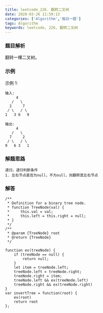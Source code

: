```yaml
---
title: leetcode_226. 翻转二叉树
date: 2020-03-26 11:59:13
categories: ['Algorithm','每日一题']
tags: Algorithm
keywords: leetcode, 226, 翻转二叉树
---
```


### 题目解析
翻转一棵二叉树。

### 示例	
示例 1:
```
输入:
     4
   /   \
  2     7
 / \   / \
1   3 6   9

输出: 
     4
   /   \
  7     2
 / \   / \
9   6 3   1
```

### 解题思路

    递归，递归判断条件
    1. 左右节点是否为null，不为null，则翻转其左右节点
<!-- more -->
### 解答
```
/**
 * Definition for a binary tree node.
 * function TreeNode(val) {
 *     this.val = val;
 *     this.left = this.right = null;
 * }
 */
/**
 * @param {TreeNode} root
 * @return {TreeNode}
 */

function ex(treeNode) {
    if (treeNode == null) {
        return null;
    }
    let item = treeNode.left;
    treeNode.left = treeNode.right;
    treeNode.right = item;
    treeNode.left && ex(treeNode.left)
    treeNode.right && ex(treeNode.right)
}
var invertTree = function(root) {
    ex(root)
    return root
};

```